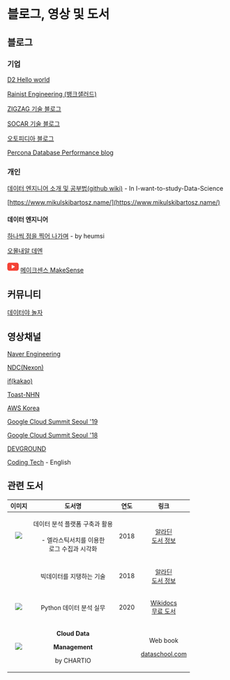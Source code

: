 # 블로그, 영상 및 도서

## 블로그

### 기업

[D2 Hello world](https://d2.naver.com/helloworld)

[Rainist Engineering (뱅크샐러드)](https://medium.com/rainist-engineering)

[ZIGZAG 기술 블로그](https://devblog.croquis.com/ko/)

[SOCAR 기술 블로그](https://tech.socarcorp.kr/)

[오토피디아 블로그](https://blog.doctor-cha.com/engineering)

[Percona Database Performance blog](https://www.percona.com/blog/)

### 개인

[데이터 엔지니어 소개 및 공부법(github wiki)](https://github.com/Team-Neighborhood/I-want-to-study-Data-Science/wiki/%EB%8D%B0%EC%9D%B4%ED%84%B0-%EC%97%94%EC%A7%80%EB%8B%88%EC%96%B4) - In I-want-to-study-Data-Science

[https://www.mikulskibartosz.name/](https://www.mikulskibartosz.name/)

#### 데이터 엔지니어

[하나씩 점을 찍어 나가며](https://dailyheumsi.tistory.com/) - by heumsi

[오몰내알 데엔](https://kgw7401.tistory.com/)

![](<.gitbook/assets/image (8).png>) [메이크센스 MakeSense](https://www.youtube.com/channel/UCujvrnsinN7StkWj7inK89Q)



## 커뮤니티

[데이터야 놀자](https://datayanolja.github.io/index.html)

## 영상채널

[Naver Engineering](https://tv.naver.com/naverd2)

[NDC(Nexon)](https://www.youtube.com/channel/UC3ZjKSQX9JJRCjw3aSrBXSg/videos)

[if(kakao)](https://if.kakao.com)

[Toast-NHN](https://www.youtube.com/channel/UC982FhzZx87lIWCimFiry\_w/videos)

[AWS Korea](https://www.youtube.com/channel/UCM9urpxJaoPf-j1cV9pGszg/videos)

[Google Cloud Summit Seoul '19](https://www.youtube.com/playlist?list=PLBgogxgQVM9tS7Yhzjc3Wt56jc5j-z\_4C)

[Google Cloud Summit Seoul '18](https://www.youtube.com/playlist?list=PLBgogxgQVM9vGnvvD-C3ZTpSo\_FcTiWl-)

[DEVGROUND](http://52.78.123.153/)

[Coding Tech](https://www.youtube.com/channel/UCtxCXg-UvSnTKPOzLH4wJaQ/videos) - English

## 관련 도서

|                                                                                                이미지                                                                                               |                                          도서명                                          |  연도  |                                                                 링크                                                                |
| :----------------------------------------------------------------------------------------------------------------------------------------------------------------------------------------------: | :-----------------------------------------------------------------------------------: | :--: | :-------------------------------------------------------------------------------------------------------------------------------: |
|                                                            ![](https://image.aladin.co.kr/product/16831/62/cover150/k812534667\_1.jpg)                                                           |             <p>데이터 분석 플랫폼 구축과 활용 <br><br> - 엘라스틱서치를 이용한 <br>로그 수집과 시각화</p>            | 2018 |                   <p><a href="https://www.aladin.co.kr/shop/wproduct.aspx?ItemId=168316274">알라딘<br>도서 정보</a></p>                  |
|                                           <img src="https://image.aladin.co.kr/product/17184/68/cover150/k292534797_1.jpg" alt="" data-size="original">                                          |                                     빅데이터를 지탱하는 기술                                     | 2018 |                   <p><a href="https://www.aladin.co.kr/shop/wproduct.aspx?ItemId=171846800">알라딘<br>도서 정보</a></p>                  |
| ![](https://wikidocs.net/images/book/%E1%84%89%E1%85%B3%E1%84%8F%E1%85%B3%E1%84%85%E1%85%B5%E1%86%AB%E1%84%89%E1%85%A3%E1%86%BA\_2018-03-28\_%E1%84%8B%E1%85%A9%E1%84%92%E1%85%AE\_12.41.33.png) |                                    Python 데이터 분석 실무                                   | 2020 |                               <p><a href="https://wikidocs.net/book/1867">Wikidocs<br>무료 도서</a></p>                               |
|                                                           ![](https://dataschool.com/assets/images/cloud-data-management@thumbnail.png)                                                          | <p><strong>Cloud Data</strong></p><p><strong>Management</strong></p><p>by CHARTIO</p> |      | <p>Web book</p><p><a href="https://dataschool.com/data-governance/introduction-to-modern-data-governance/">dataschool.com</a></p> |

